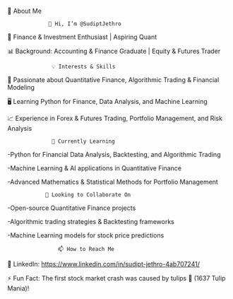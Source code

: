 📌 About Me

                 👋 Hi, I’m @SudiptJethro

💼 Finance & Investment Enthusiast | Aspiring Quant

📊 Background: Accounting & Finance Graduate | Equity & Futures Trader

                  💡 Interests & Skills

👀 Passionate about Quantitative Finance, Algorithmic Trading & Financial Modeling

🖥️ Learning Python for Finance, Data Analysis, and Machine Learning

📈 Experience in Forex & Futures Trading, Portfolio Management, and Risk Analysis

                  🌱 Currently Learning

-Python for Financial Data Analysis, Backtesting, and Algorithmic Trading

-Machine Learning & AI applications in Quantitative Finance

-Advanced Mathematics & Statistical Methods for Portfolio Management

                🚀 Looking to Collaborate On
                
-Open-source Quantitative Finance projects

-Algorithmic trading strategies & Backtesting frameworks

-Machine Learning models for stock price predictions

                    📫 How to Reach Me
💼 LinkedIn: https://www.linkedin.com/in/sudipt-jethro-4ab707241/


⚡ Fun Fact: The first stock market crash was caused by tulips 🌷 (1637 Tulip Mania)!

<!---
SudiptJethro/SudiptJethro is a ✨ special ✨ repository because its `README.md` (this file) appears on your GitHub profile.
You can click the Preview link to take a look at your changes.
--->
